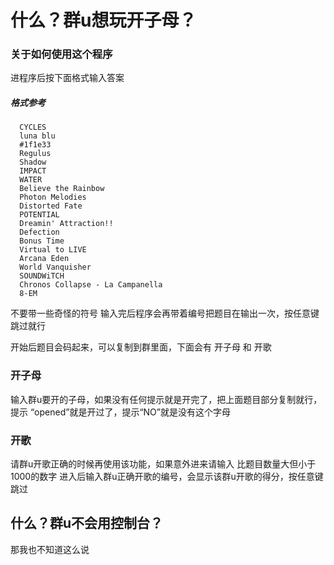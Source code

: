 # 什么？群u想玩开子母？

### 关于如何使用这个程序
进程序后按下面格式输入答案

##### 格式参考
      CYCLES
      luna blu
      #1f1e33
      Regulus
      Shadow
      IMPACT
      WATER
      Believe the Rainbow
      Photon Melodies
      Distorted Fate
      POTENTIAL
      Dreamin' Attraction!!
      Defection
      Bonus Time
      Virtual to LIVE
      Arcana Eden
      World Vanquisher
      SOUNDWiTCH
      Chronos Collapse - La Campanella
      8-EM

不要带一些奇怪的符号
输入完后程序会再带着编号把题目在输出一次，按任意键跳过就行


开始后题目会码起来，可以复制到群里面，下面会有 开子母 和 开歌

### 开子母
输入群u要开的子母，如果没有任何提示就是开完了，把上面题目部分复制就行，提示 “opened”就是开过了，提示“NO”就是没有这个字母

### 开歌
请群u开歌正确的时候再使用该功能，如果意外进来请输入  比题目数量大但小于1000的数字
进入后输入群u正确开歌的编号，会显示该群u开歌的得分，按任意键跳过



## 什么？群u不会用控制台？
那我也不知道这么说
